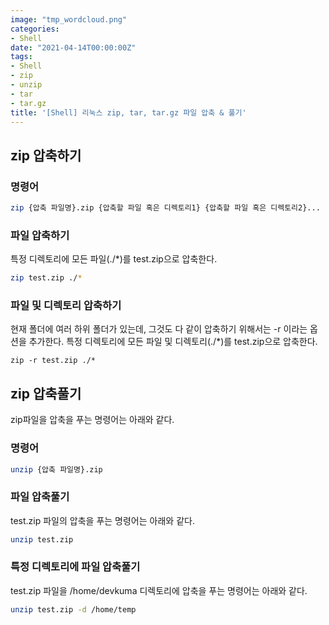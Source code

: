 ```yaml
---
image: "tmp_wordcloud.png"
categories:
- Shell
date: "2021-04-14T00:00:00Z"
tags:
- Shell
- zip
- unzip
- tar
- tar.gz
title: '[Shell] 리눅스 zip, tar, tar.gz 파일 압축 & 풀기'
---
```


## zip 압축하기

### 명령어

```bash
zip {압축 파일명}.zip {압축할 파일 혹은 디렉토리1} {압축할 파일 혹은 디렉토리2}...
```

### 파일 압축하기

특정 디렉토리에 모든 파일(./*)를 test.zip으로 압축한다.

```bash
zip test.zip ./*
```
### 파일 및 디렉토리 압축하기

현재 폴더에 여러 하위 폴더가 있는데, 그것도 다 같이 압축하기 위해서는 -r 이라는 옵션을 추가한다.
특정 디렉토리에 모든 파일 및 디렉토리(./*)를 test.zip으로 압축한다.

```
zip -r test.zip ./*
```

## zip 압축풀기

zip파일을 압축을 푸는 명령어는 아래와 같다.

### 명령어

```bash
unzip {압축 파일명}.zip
```

### 파일 압축풀기

test.zip 파일의 압축을 푸는 명령어는 아래와 같다.

```bash
unzip test.zip
```

### 특정 디렉토리에 파일 압축풀기

test.zip 파일을 /home/devkuma 디렉토리에 압축을 푸는 명령어는 아래와 같다.

```bash
unzip test.zip -d /home/temp 
```

